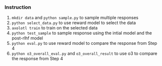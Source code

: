 ### Instruction

1. `mkdir data` and `python sample.py` to sample multiple responses
2. `python select_data.py` to use reward model to select the data
3. `axolotl train` to train on the selected data
4. `python test_sample` to sample response using the intial model and the post-rlhf model
5. `python eval.py` to use reward model to compare the response from Step 4
6. `python o3_overall_eval.py` and `o3_overall_result` to use o3 to compare the response from Step 4
